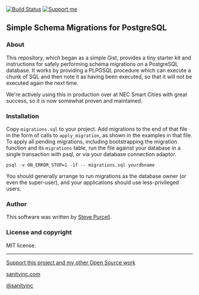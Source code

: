 [![Build Status](https://travis-ci.org/purcell/postgresql-migrations.png?branch=master)](https://travis-ci.org/purcell/postgresql-migrations)
<a href="https://www.patreon.com/sanityinc"><img alt="Support me" src="https://img.shields.io/badge/Support%20Me-%F0%9F%92%97-ff69b4.svg"></a>

## Simple Schema Migrations for PostgreSQL

### About

This repository, which began as a simple Gist, provides a tiny starter
kit and instructions for safely performing schema migrations on a
PostgreSQL database. It works by providing a PLPGSQL procedure which
can execute a chunk of SQL and then note it as having been executed,
so that it will not be executed again the next time.

We're actively using this in production over at NEC Smart Cities with
great success, so it is now somewhat proven and maintained.

### Installation

Copy `migrations.sql` to your project. Add migrations to the end of
that file in the form of calls to `apply_migration`, as shown in the
examples in that file. To apply all pending migrations, including
bootstrapping the migration function and its `migrations` table, run
the file against your database in a single transaction with psql, or
via your database connection adaptor.

```
psql -v ON_ERROR_STOP=1 -1f -- migrations.sql yourdbname
```

You should generally arrange to run migrations as the database owner
(or even the super-user), and your applications should use
less-privileged users.

### Author

This software was written by
[Steve Purcell](https://github.com/purcell).

### License and copyright

MIT license.

<hr>

[Support this project and my other Open Source work](https://www.patreon.com/sanityinc)

[sanityinc.com](http://www.sanityinc.com/)

[@sanityinc](https://twitter.com/sanityinc)
